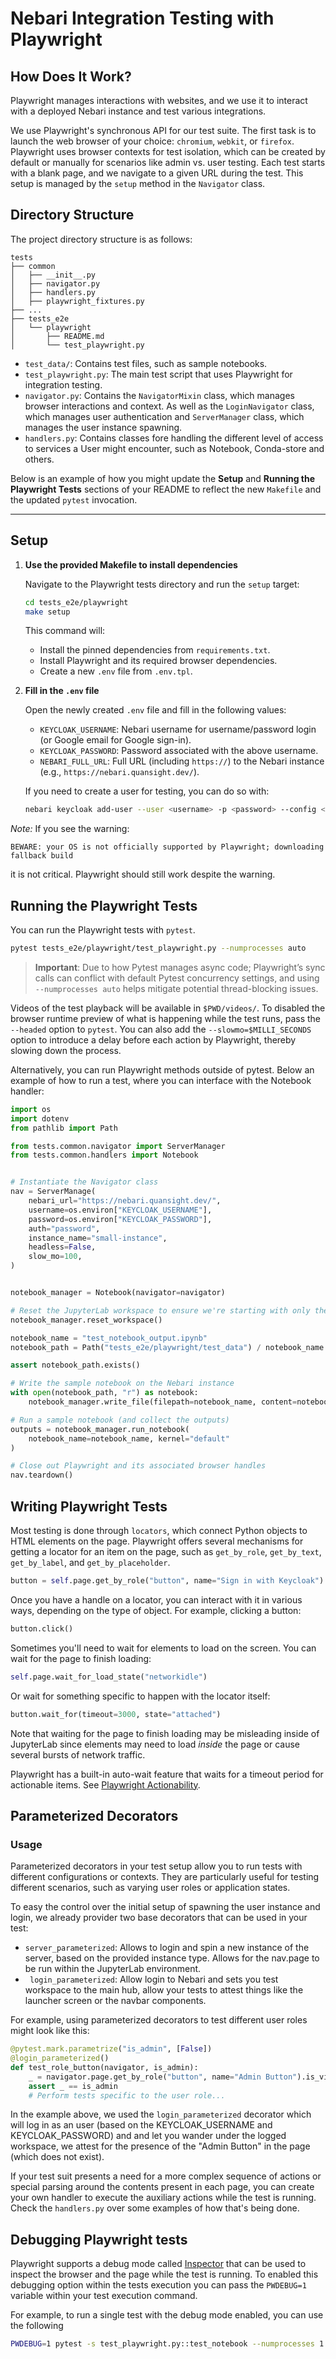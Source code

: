 
# Nebari Integration Testing with Playwright

## How Does It Work?

Playwright manages interactions with websites, and we use it to interact with a deployed Nebari instance and test various integrations.

We use Playwright's synchronous API for our test suite. The first task is to launch the web browser of your choice: `chromium`, `webkit`, or `firefox`. Playwright uses browser contexts for test isolation, which can be created by default or manually for scenarios like admin vs. user testing. Each test starts with a blank page, and we navigate to a given URL during the test. This setup is managed by the `setup` method in the `Navigator` class.

## Directory Structure

The project directory structure is as follows:

```
tests
├── common
│   ├── __init__.py
│   ├── navigator.py
│   ├── handlers.py
│   ├── playwright_fixtures.py
├── ...
├── tests_e2e
│   └── playwright
│       ├── README.md
│       └── test_playwright.py
```

- `test_data/`: Contains test files, such as sample notebooks.
- `test_playwright.py`: The main test script that uses Playwright for integration testing.
- `navigator.py`: Contains the `NavigatorMixin` class, which manages browser
  interactions and context. As well as the `LoginNavigator` class, which manages user
  authentication and `ServerManager` class, which manages the user instance spawning.
- `handlers.py`: Contains classes fore handling the different level of access to
  services a User might encounter, such as Notebook, Conda-store and others.

Below is an example of how you might update the **Setup** and **Running the Playwright Tests** sections of your README to reflect the new `Makefile` and the updated `pytest` invocation.

---

## Setup

1. **Use the provided Makefile to install dependencies**

   Navigate to the Playwright tests directory and run the `setup` target:

   ```bash
   cd tests_e2e/playwright
   make setup
   ```

   This command will:

   - Install the pinned dependencies from `requirements.txt`.
   - Install Playwright and its required browser dependencies.
   - Create a new `.env` file from `.env.tpl`.

2. **Fill in the `.env` file**

   Open the newly created `.env` file and fill in the following values:

   - `KEYCLOAK_USERNAME`: Nebari username for username/password login (or Google email for Google sign-in).
   - `KEYCLOAK_PASSWORD`: Password associated with the above username.
   - `NEBARI_FULL_URL`: Full URL (including `https://`) to the Nebari instance (e.g., `https://nebari.quansight.dev/`).

   If you need to create a user for testing, you can do so with:

   ```bash
   nebari keycloak add-user --user <username> -p <password> --config <NEBARI_CONFIG_PATH>
   ```

*Note:* If you see the warning:
```
BEWARE: your OS is not officially supported by Playwright; downloading fallback build
```
it is not critical. Playwright should still work despite the warning.

## Running the Playwright Tests

You can run the Playwright tests with `pytest`.
```bash
pytest tests_e2e/playwright/test_playwright.py --numprocesses auto
```

> **Important**: Due to how Pytest manages async code; Playwright’s sync calls can conflict with default Pytest concurrency settings, and using `--numprocesses auto` helps mitigate potential thread-blocking issues.


Videos of the test playback will be available in `$PWD/videos/`. To disabled the browser
runtime preview of what is happening while the test runs, pass the `--headed` option to `pytest`. You
can also add the `--slowmo=$MILLI_SECONDS` option to introduce a delay before each
action by Playwright, thereby slowing down the process.

Alternatively, you can run Playwright methods outside of pytest. Below an example of
how to run a test, where you can interface with the Notebook handler:

```python
import os
import dotenv
from pathlib import Path

from tests.common.navigator import ServerManager
from tests.common.handlers import Notebook


# Instantiate the Navigator class
nav = ServerManage(
    nebari_url="https://nebari.quansight.dev/",
    username=os.environ["KEYCLOAK_USERNAME"],
    password=os.environ["KEYCLOAK_PASSWORD"],
    auth="password",
    instance_name="small-instance",
    headless=False,
    slow_mo=100,
)


notebook_manager = Notebook(navigator=navigator)

# Reset the JupyterLab workspace to ensure we're starting with only the Launcher screen open and in the root directory.
notebook_manager.reset_workspace()

notebook_name = "test_notebook_output.ipynb"
notebook_path = Path("tests_e2e/playwright/test_data") / notebook_name

assert notebook_path.exists()

# Write the sample notebook on the Nebari instance
with open(notebook_path, "r") as notebook:
    notebook_manager.write_file(filepath=notebook_name, content=notebook.read())

# Run a sample notebook (and collect the outputs)
outputs = notebook_manager.run_notebook(
    notebook_name=notebook_name, kernel="default"
)

# Close out Playwright and its associated browser handles
nav.teardown()
```

## Writing Playwright Tests

Most testing is done through `locators`, which connect Python objects to HTML elements on the page. Playwright offers several mechanisms for getting a locator for an item on the page, such as `get_by_role`, `get_by_text`, `get_by_label`, and `get_by_placeholder`.

```python
button = self.page.get_by_role("button", name="Sign in with Keycloak")
```

Once you have a handle on a locator, you can interact with it in various ways, depending on the type of object. For example, clicking a button:

```python
button.click()
```

Sometimes you'll need to wait for elements to load on the screen. You can wait for the page to finish loading:

```python
self.page.wait_for_load_state("networkidle")
```

Or wait for something specific to happen with the locator itself:

```python
button.wait_for(timeout=3000, state="attached")
```

Note that waiting for the page to finish loading may be misleading inside of JupyterLab since elements may need to load _inside_ the page or cause several bursts of network traffic.

Playwright has a built-in auto-wait feature that waits for a timeout period for actionable items. See [Playwright Actionability](https://playwright.dev/docs/actionability).

## Parameterized Decorators

### Usage

Parameterized decorators in your test setup allow you to run tests with different configurations or contexts. They are particularly useful for testing different scenarios, such as varying user roles or application states.

To easy the control over the initial setup of spawning the user instance and login, we
already provider two base decorators that can be used in your test:
- `server_parameterized`: Allows to login and spin a new instance of the server, based
  on the provided instance type. Allows for the nav.page to be run within the JupyterLab environment.
- ` login_parameterized`: Allow login to Nebari and sets you test workspace to the main
  hub, allow your tests to attest things like the launcher screen or the navbar components.

For example, using parameterized decorators to test different user roles might look like this:

```python
@pytest.mark.parametrize("is_admin", [False])
@login_parameterized()
def test_role_button(navigator, is_admin):
    _ = navigator.page.get_by_role("button", name="Admin Button").is_visible()
    assert _ == is_admin
    # Perform tests specific to the user role...
```
In the example above, we used the `login_parameterized` decorator which will log in as an user
(based on the KEYCLOAK_USERNAME and KEYCLOAK_PASSWORD) and and let you wander under the logged workspace,
we attest for the presence of the "Admin Button" in the page (which does not exist).

If your test suit presents a need for a more complex sequence of actions or special
parsing around the contents present in each page, you can create
your own handler to execute the auxiliary actions while the test is running. Check the
`handlers.py` over some examples of how that's being done.


## Debugging Playwright tests

Playwright supports a debug mode called
[Inspector](https://playwright.dev/python/docs/debug#playwright-inspector) that can be
used to inspect the browser and the page while the test is running. To enabled this
debugging option within the tests execution you can pass the `PWDEBUG=1` variable within
your test execution command.

For example, to run a single test with the debug mode enabled, you can use the following
```bash
PWDEBUG=1 pytest -s test_playwright.py::test_notebook --numprocesses 1
```
